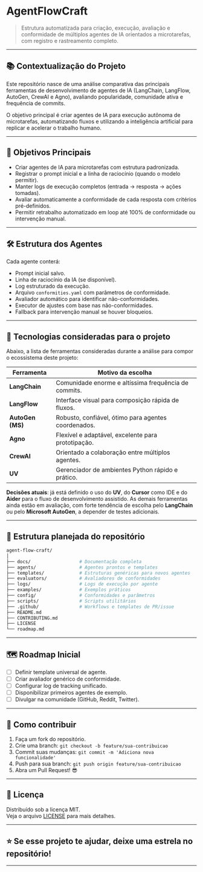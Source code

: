 # AgentFlowCraft

> Estrutura automatizada para criação, execução, avaliação e conformidade de múltiplos agentes de IA orientados a microtarefas, com registro e rastreamento completo.

---

## 📚 Contextualização do Projeto
Este repositório nasce de uma análise comparativa das principais ferramentas de desenvolvimento de agentes de IA (LangChain, LangFlow, AutoGen, CrewAI e Agno), avaliando popularidade, comunidade ativa e frequência de commits.

O objetivo principal é criar agentes de IA para execução autônoma de microtarefas, automatizando fluxos e utilizando a inteligência artificial para replicar e acelerar o trabalho humano.

---

## 🎯 Objetivos Principais
- Criar agentes de IA para microtarefas com estrutura padronizada.
- Registrar o prompt inicial e a linha de raciocínio (quando o modelo permitir).
- Manter logs de execução completos (entrada → resposta → ações tomadas).
- Avaliar automaticamente a conformidade de cada resposta com critérios pré-definidos.
- Permitir retrabalho automatizado em loop até 100% de conformidade ou intervenção manual.

---

## 🛠 Estrutura dos Agentes
Cada agente conterá:
- Prompt inicial salvo.
- Linha de raciocínio da IA (se disponível).
- Log estruturado da execução.
- Arquivo `conformities.yaml` com parâmetros de conformidade.
- Avaliador automático para identificar não-conformidades.
- Executor de ajustes com base nas não-conformidades.
- Fallback para intervenção manual se houver bloqueios.

---

## 🚀 Tecnologias consideradas para o projeto
Abaixo, a lista de ferramentas consideradas durante a análise para compor o ecossistema deste projeto:

| Ferramenta      | Motivo da escolha                                     |
|-----------------|-------------------------------------------------------|
| **LangChain**   | Comunidade enorme e altíssima frequência de commits.  |
| **LangFlow**    | Interface visual para composição rápida de fluxos.    |
| **AutoGen (MS)**| Robusto, confiável, ótimo para agentes coordenados.   |
| **Agno**        | Flexível e adaptável, excelente para prototipação.    |
| **CrewAI**      | Orientado a colaboração entre múltiplos agentes.      |
| **UV**          | Gerenciador de ambientes Python rápido e prático.     |

**Decisões atuais**: já está definido o uso do **UV**, do **Cursor** como IDE e do **Aider** para o fluxo de desenvolvimento assistido. As demais ferramentas ainda estão em avaliação, com forte tendência de escolha pelo **LangChain** ou pelo **Microsoft AutoGen**, a depender de testes adicionais.

---

## 📂 Estrutura planejada do repositório

```bash
agent-flow-craft/
│
├── docs/                  # Documentação completa
├── agents/                # Agentes prontos e templates
├── templates/             # Estruturas genéricas para novos agentes
├── evaluators/            # Avaliadores de conformidades
├── logs/                  # Logs de execução por agente
├── examples/              # Exemplos práticos
├── config/                # Conformidades e parâmetros
├── scripts/               # Scripts utilitários
├── .github/               # Workflows e templates de PR/issue
├── README.md
├── CONTRIBUTING.md
├── LICENSE
└── roadmap.md
```

---

## 🗺 Roadmap Inicial
- [ ] Definir template universal de agente.
- [ ] Criar avaliador genérico de conformidade.
- [ ] Configurar log de tracking unificado.
- [ ] Disponibilizar primeiros agentes de exemplo.
- [ ] Divulgar na comunidade (GitHub, Reddit, Twitter).

---

## 🤝 Como contribuir
1. Faça um fork do repositório.
2. Crie uma branch: `git checkout -b feature/sua-contribuicao`
3. Commit suas mudanças: `git commit -m 'Adiciona nova funcionalidade'`
4. Push para sua branch: `git push origin feature/sua-contribuicao`
5. Abra um Pull Request! 😎

---

## 📜 Licença
Distribuído sob a licença MIT.  
Veja o arquivo [LICENSE](LICENSE) para mais detalhes.

---

## ⭐ Se esse projeto te ajudar, deixe uma estrela no repositório!

---
